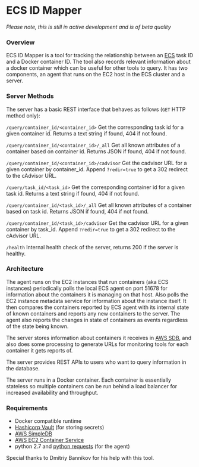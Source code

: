 # ECS ID Mapper

*Please note, this is still in active development and is of beta quality*

### Overview

ECS ID Mapper is a tool for tracking the relationship between an [ECS](https://aws.amazon.com/ecs/) task ID and a Docker container ID. The tool
also records relevant information about a docker container which can be useful for other tools to query. It has two  
components, an agent that runs on the EC2 host in the ECS cluster and a server.


### Server Methods
The server has a basic REST interface that behaves as follows (`GET` HTTP method only):


`/query/container_id/<container_id>`
Get the corresponding task id for a given container id. Returns a text string if found, 404 if not found.

`/query/container_id/<container_id>/_all`
Get all known attributes of a container based on container id. Returns JSON if found, 404 if not found.

`/query/container_id/<container_id>/cadvisor`
Get the cadvisor URL for a given container by container_id. Append `?redir=true` to get a 302 redirect to the cAdvisor URL. 

`/query/task_id/<task_id>`
Get the corresponding container id for a given task id. Returns a text string if found, 404 if not found.

`/query/container_id/<task_id>/_all`
Get all known attributes of a container based on task id. Returns JSON if found, 404 if not found.

`/query/container_id/<task_id>/cadvisor`
Get the cadvisor URL for a given container by task_id. Append `?redir=true` to get a 302 redirect to the cAdvisor URL. 

`/health`
Internal health check of the server, returns 200 if the server is healthy. 


### Architecture 
The agent runs on the EC2 instances that run containers (aka ECS instances) periodically polls the local ECS agent
on port 51678 for information about the containers it is managing on that host. Also polls the EC2 instance metadata
service for information about the instance itself. It then compares the containers reported by ECS agent with its internal 
state of known containers and reports any new containers to the server. The agent also reports the changes in state of 
containers as events regardless of the state being known. 

The server stores information about containers it receives in [AWS SDB](https://aws.amazon.com/simpledb/), and also does 
some processing to generate URLs for monitoring tools for each container it gets reports of.

The server provides REST APIs to users who want to query information in the database.
 
The server runs in a Docker container. Each container is essentially stateless so multiple
containers can be run behind a load balancer for increased availability and throughput.

### Requirements 
* Docker compatible runtime
* [Hashicorp Vault](https://www.vaultproject.io) (for storing secrets)
* [AWS SimpleDB](https://aws.amazon.com/simpledb/)
* [AWS EC2 Container Service](https://aws.amazon.com/ecs/)
* python 2.7 and [python requests](http://docs.python-requests.org/en/master/) (for the agent)

Special thanks to Dmitriy Bannikov for his help with this tool.

